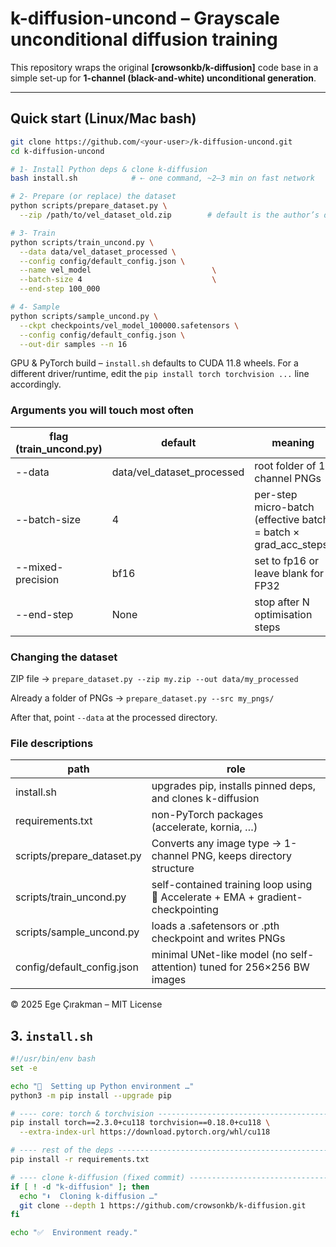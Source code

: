 # k-diffusion-uncond – Grayscale unconditional diffusion training

This repository wraps the original **[crowsonkb/k-diffusion]** code base in a simple set-up for **1-channel (black-and-white) unconditional generation**.

---

## Quick start (Linux/Mac bash)

```bash
git clone https://github.com/<your-user>/k-diffusion-uncond.git
cd k-diffusion-uncond

# 1- Install Python deps & clone k-diffusion
bash install.sh            # ⇠ one command, ~2–3 min on fast network

# 2- Prepare (or replace) the dataset
python scripts/prepare_dataset.py \
  --zip /path/to/vel_dataset_old.zip        # default is the author’s dataset

# 3- Train
python scripts/train_uncond.py \
  --data data/vel_dataset_processed \
  --config config/default_config.json \
  --name vel_model                           \
  --batch-size 4                             \
  --end-step 100_000

# 4- Sample
python scripts/sample_uncond.py \
  --ckpt checkpoints/vel_model_100000.safetensors \
  --config config/default_config.json \
  --out-dir samples --n 16
```

GPU & PyTorch build – `install.sh` defaults to CUDA 11.8 wheels.
For a different driver/runtime, edit the `pip install torch torchvision ...` line accordingly.

### Arguments you will touch most often

| flag (train_uncond.py) | default | meaning |
| ---------------------- | ------- | ------- |
| --data | data/vel_dataset_processed | root folder of 1-channel PNGs |
| --batch-size | 4 | per-step micro-batch (effective batch = batch × grad_acc_steps) |
| --mixed-precision | bf16 | set to fp16 or leave blank for FP32 |
| --end-step | None | stop after N optimisation steps |

### Changing the dataset

ZIP file → `prepare_dataset.py --zip my.zip --out data/my_processed`

Already a folder of PNGs → `prepare_dataset.py --src my_pngs/`

After that, point `--data` at the processed directory.

### File descriptions

| path | role |
| ---- | ---- |
| install.sh | upgrades pip, installs pinned deps, and clones k-diffusion |
| requirements.txt | non-PyTorch packages (accelerate, kornia, …) |
| scripts/prepare_dataset.py | Converts any image type → 1-channel PNG, keeps directory structure |
| scripts/train_uncond.py | self-contained training loop using 🤗 Accelerate + EMA + gradient-checkpointing |
| scripts/sample_uncond.py | loads a .safetensors or .pth checkpoint and writes PNGs |
| config/default_config.json | minimal UNet-like model (no self-attention) tuned for 256×256 BW images |

© 2025 Ege Çırakman – MIT License

## 3. `install.sh`

```bash
#!/usr/bin/env bash
set -e

echo "🔧  Setting up Python environment …"
python3 -m pip install --upgrade pip

# ---- core: torch & torchvision ----------------------------------------------
pip install torch==2.3.0+cu118 torchvision==0.18.0+cu118 \
  --extra-index-url https://download.pytorch.org/whl/cu118

# ---- rest of the deps -------------------------------------------------------
pip install -r requirements.txt

# ---- clone k-diffusion (fixed commit) ---------------------------------------
if [ ! -d "k-diffusion" ]; then
  echo "⬇️  Cloning k-diffusion …"
  git clone --depth 1 https://github.com/crowsonkb/k-diffusion.git
fi

echo "✅  Environment ready."
```
